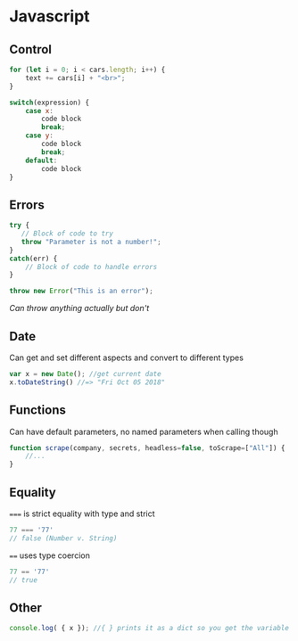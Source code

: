 # Javascript

## Control

```js
for (let i = 0; i < cars.length; i++) { 
    text += cars[i] + "<br>";
}

switch(expression) {
    case x:
        code block
        break;
    case y:
        code block
        break;
    default:
        code block
}
```

## Errors

```javascript
try {
   // Block of code to try
   throw "Parameter is not a number!";
}
catch(err) {
    // Block of code to handle errors
}
```

```js
throw new Error("This is an error");
```

*Can throw anything actually but don't*

## Date

Can get and set different aspects and convert to different types

```js
var x = new Date(); //get current date
x.toDateString() //=> "Fri Oct 05 2018"
```

## Functions

Can have default parameters, no named parameters when calling though

```js
function scrape(company, secrets, headless=false, toScrape=["All"]) {
	//...
}
```

## Equality

`===` is strict equality with type and strict

```javascript
77 === '77'
// false (Number v. String)
```

`==`  uses type coercion 

```javascript
77 == '77'
// true
```

## Other

```javascript
console.log( { x }); //{ } prints it as a dict so you get the variable name
```


